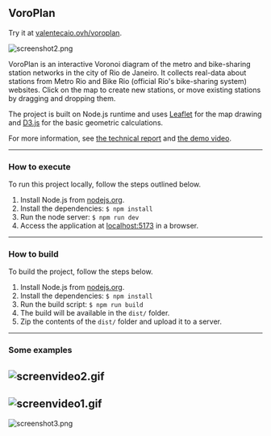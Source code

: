 
## VoroPlan

Try it at [valentecaio.ovh/voroplan](https://valentecaio.ovh/voroplan/).  

![screenshot2.png](https://github.com/valentecaio/voroplan/blob/main/media/screenshot2.png?raw=true)

VoroPlan is an interactive Voronoi diagram of the metro and bike-sharing station networks in the city of Rio de Janeiro. It collects real-data about stations from Metro Rio and Bike Rio (official Rio's bike-sharing system) websites. Click on the map to create new stations, or move existing stations by dragging and dropping them.    

The project is built on Node.js runtime and uses [Leaflet](https://leafletjs.com/) for the map drawing and [D3.js](https://d3js.org/what-is-d3) for the basic geometric calculations.  

For more information, see [the technical report](media/VoroPlan.pdf) and [the demo video](https://drive.google.com/file/d/16eQ6ag3iZrek7HiCUyrd1eWrEeVvus6Z/view?usp=drive_link).  

---
### How to execute
To run this project locally, follow the steps outlined below.

1. Install Node.js from [nodejs.org](https://nodejs.org).
2. Install the dependencies: `$ npm install`
3. Run the node server: `$ npm run dev`
4. Access the application at [localhost:5173](http://localhost:5173) in a browser.

---
### How to build
To build the project, follow the steps below.
1. Install Node.js from [nodejs.org](https://nodejs.org).
2. Install the dependencies: `$ npm install`
3. Run the build script: `$ npm run build`
4. The build will be available in the `dist/` folder.
5. Zip the contents of the `dist/` folder and upload it to a server.

---
### Some examples

![screenvideo2.gif](https://github.com/valentecaio/voroplan/blob/main/media/screenvideo2.gif?raw=true)
-
![screenvideo1.gif](https://github.com/valentecaio/voroplan/blob/main/media/screenvideo1.gif?raw=true)
-
![screenshot3.png](https://github.com/valentecaio/voroplan/blob/main/media/screenshot3.png?raw=true)
